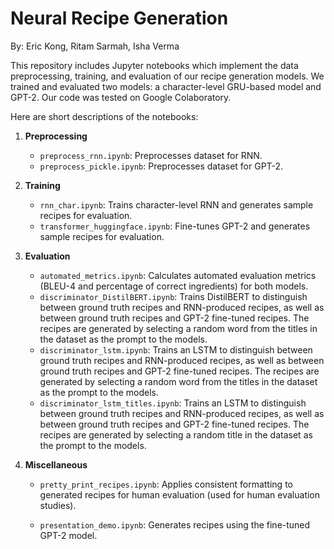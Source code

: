 # Neural Recipe Generation

By: Eric Kong, Ritam Sarmah, Isha Verma

This repository includes Jupyter notebooks which implement the data preprocessing,  training, and evaluation of our recipe generation models. We trained and evaluated two models: a character-level GRU-based model and GPT-2. Our code was tested on Google Colaboratory.

Here are short descriptions of the notebooks:

1. **Preprocessing**

    - `preprocess_rnn.ipynb`: Preprocesses dataset for RNN.
    - `preprocess_pickle.ipynb`: Preprocesses dataset for GPT-2.

2. **Training**

    - `rnn_char.ipynb`: Trains character-level RNN and generates sample recipes for evaluation.
    - `transformer_huggingface.ipynb`: Fine-tunes GPT-2 and generates sample recipes for evaluation.

3. **Evaluation**

    - `automated_metrics.ipynb`: Calculates automated evaluation metrics (BLEU-4 and percentage of correct ingredients) for both models.
    - `discriminator_DistilBERT.ipynb`: Trains DistilBERT to distinguish between ground truth recipes and RNN-produced recipes, as well as between ground truth recipes and GPT-2 fine-tuned recipes. The recipes are generated by selecting a random word from the titles in the dataset as the prompt to the models.
    - `discriminator_lstm.ipynb`: Trains an LSTM to distinguish between ground truth recipes and RNN-produced recipes, as well as between ground truth recipes and GPT-2 fine-tuned recipes. The recipes are generated by selecting a random word from the titles in the dataset as the prompt to the models.
    - `discriminator_lstm_titles.ipynb`: Trains an LSTM to distinguish between ground truth recipes and RNN-produced recipes, as well as between ground truth recipes and GPT-2 fine-tuned recipes. The recipes are generated by selecting a random title in the dataset as the prompt to the models.

4. **Miscellaneous**

    - `pretty_print_recipes.ipynb`: Applies consistent formatting to generated recipes for human evaluation (used for human evaluation studies).

    - `presentation_demo.ipynb`: Generates recipes using the fine-tuned GPT-2 model.

